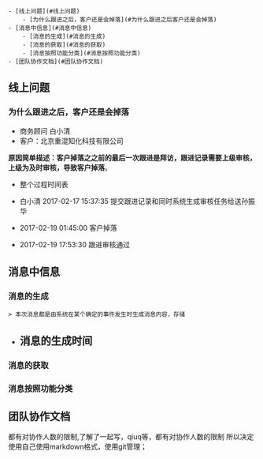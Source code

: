 
<!-- TOC depthFrom:1 depthTo:6 withLinks:1 updateOnSave:1 orderedList:0 -->

	- [线上问题](#线上问题)
		- [为什么跟进之后，客户还是会掉落](#为什么跟进之后客户还是会掉落)
	- [消息中信息](#消息中信息)
		- [消息的生成](#消息的生成)
		- [消息的获取](#消息的获取)
		- [消息按照功能分类](#消息按照功能分类)
	- [团队协作文档](#团队协作文档)

<!-- /TOC -->
## 线上问题
### 为什么跟进之后，客户还是会掉落
 - 商务顾问 白小清
 - 客户：北京重混知化科技有限公司

 **原因简单描述：客户掉落之之前的最后一次跟进是拜访，跟进记录需要上级审核，上级为及时审核，导致客户掉落**。

 - 整个过程时间表

  - 白小清 2017-02-17 15:37:35 提交跟进记录和同时系统生成审核任务给送孙振华
  - 2017-02-19 01:45:00 客户掉落
  - 2017-02-19 17:53:30 跟进审核通过

## 消息中信息

### 消息的生成
    > 本次消息都是由系统在某个确定的事件发生时生成消息内容，存储

 - 消息的生成时间
    -

### 消息的获取

### 消息按照功能分类


## 团队协作文档
 都有对协作人数的限制,了解了一起写，qiuq等，都有对协作人数的限制
 所以决定使用自己使用markdown格式，使用git管理；
